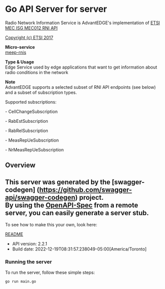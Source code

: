 # Go API Server for server

Radio Network Information Service is AdvantEDGE's implementation of [ETSI MEC ISG MEC012 RNI API](https://www.etsi.org/deliver/etsi_gs/MEC/001_099/012/02.02.01_60/gs_MEC012v020201p.pdf) <p>[Copyright (c) ETSI 2017](https://forge.etsi.org/etsi-forge-copyright-notice.txt) <p>**Micro-service**<br>[meep-rnis](https://github.com/InterDigitalInc/AdvantEDGE/tree/master/go-apps/meep-rnis) <p>**Type & Usage**<br>Edge Service used by edge applications that want to get information about radio conditions in the network <p>**Note**<br>AdvantEDGE supports a selected subset of RNI API endpoints (see below) and a subset of subscription types. <p>Supported subscriptions: <p> - CellChangeSubscription <p> - RabEstSubscription <p> - RabRelSubscription <p> - MeasRepUeSubscription <p> - NrMeasRepUeSubscription

## Overview
This server was generated by the [swagger-codegen]
(https://github.com/swagger-api/swagger-codegen) project.  
By using the [OpenAPI-Spec](https://github.com/OAI/OpenAPI-Specification) from a remote server, you can easily generate a server stub.  
-

To see how to make this your own, look here:

[README](https://github.com/swagger-api/swagger-codegen/blob/master/README.md)

- API version: 2.2.1
- Build date: 2022-12-19T08:31:57.238049-05:00[America/Toronto]


### Running the server
To run the server, follow these simple steps:

```
go run main.go
```

